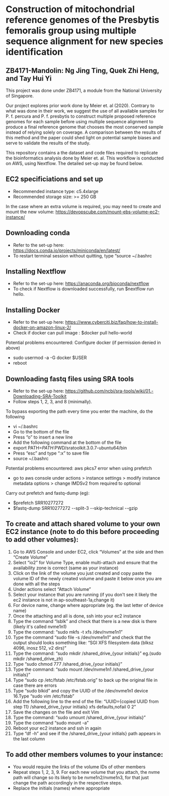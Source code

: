 # Construction of mitochondrial reference genomes of the Presbytis femoralis group using multiple sequence alignment for new species identification
## ZB4171-Mandolin: Ng Jing Ting, Quek Zhi Heng, and Tay Hui Yi

This project was done under ZB4171, a module from the National University of Singapore. 

Our project explores prior work done by Meier et. al (2020). Contrary to what was done in their work, we suggest the use of all available samples for P. f. percura and P. f. presbytis to construct multiple proposed reference genomes for each sample before using multiple sequence alignment to produce a final reference genome that chooses the most conserved sample instead of relying solely on coverage. A comparison between the results of this method and the paper could shed light on potential sample biases and serve to validate the results of the study.

This repository contains a the dataset and code files required to replicate the bioinformatics analysis done by Meier et. al. This workflow is conducted on AWS, using Nextflow. The detailed set-up may be found below. 

## EC2 specificiations and set up
- Recommended instance type: c5.4xlarge
- Recommended storage size: >= 250 GB
  
In the case where an extra volume is required, you may need to create and mount the new volume: https://devopscube.com/mount-ebs-volume-ec2-instance/

## Downloading conda
- Refer to the set-up here: https://docs.conda.io/projects/miniconda/en/latest/
- To restart terminal session without quitting, type “source ~/.bashrc

## Installing Nextflow
- Refer to the set-up here: https://anaconda.org/bioconda/nextflow
- To check if Nextflow is downloaded successfully, run $nextflow run hello.

## Installing Docker
- Refer to the set-up here: https://www.cyberciti.biz/faq/how-to-install-docker-on-amazon-linux-2/
- Check if docker can pull image : $docker pull hello-world
  
Potential problems encountered: Configure docker (if permission denied in above)
- sudo usermod -a -G docker $USER
- reboot

## Downloading fastq files using SRA tools
- Refer to the set-up here: https://github.com/ncbi/sra-tools/wiki/01.-Downloading-SRA-Toolkit
- Follow steps 1, 2, 3, and 8 (minimally).
  
To bypass exporting the path every time you enter the machine, do the following 
- vi ~/.bashrc
- Go to the bottom of the file 
- Press “o” to insert a new line
- Add the following command at the bottom of the file 
- export PATH=$PATH:$PWD/sratoolkit.3.0.7-ubuntu64/bin
- Press “esc” and type “:x” to save file
- source ~/.bashrc

Potential problems encountered: aws pkcs7 error when using prefetch
- go to aws console under actions > instance settings > modify instance metadata options > change IMDSv2 from required to optional

Carry out prefetch and fastq-dump (eg):
- $prefetch SRR10277272
- $fastq-dump SRR10277272 --split-3 --skip-technical --gzip

## To create and attach shared volume to your own EC2 instance (note to do this before proceeding to add other volumes):
1. Go to AWS Console and under EC2, click “Volumes” at the side and then “Create Volume”
2. Select “io2” for Volume Type, enable multi-attach and ensure that the availability zone is correct (same as your instance)
3. Click on the link of the volume you just created and copy paste the volume ID of the newly created volume and paste it below once you are done with all the steps
4. Under actions select “Attach Volume”
5. Select your instance that you are running (if you don't see it likely the ec2 instance is not in ap-southeast-1a,change it)
6. For device name, change where appropriate (eg. the last letter of device name) 
7. Once the attaching and all is done, ssh into your ec2 instance
8. Type the command “lsblk” and check that there is a new disk is there (likely it's called nvme1n1)
9. Type the command: “sudo mkfs -t xfs /dev/nvme1n1”
10. Type the command “sudo file -s /dev/nvme1n1” and check that the output should looks something like:  “SGI XFS filesystem data (blksz 4096, inosz 512, v2 dirs)”
11. Type the command: “sudo mkdir /shared_drive_{your initials}” eg.(sudo mkdir /shared_drive_zh)
12. Type “sudo chmod 777 /shared_drive_{your initials}”
13. Type the command: “sudo mount /dev/nvme1n1 /shared_drive_{your initials}”
14. Type “sudo cp /etc/fstab /etc/fstab.orig” to back up the original file in case there are errors
15. Type “sudo blkid” and copy the UUID of the /dev/nvme1n1 device 
16.Type “sudo vim /etc/fstab”
17. Add the following line to the end of the file: “UUID={copied UUID from step 11}  /shared_drive_{your initials}  xfs  defaults,nofail  0  2”
18. Save the changes on the file and exit Vim
19. Type the command: “sudo umount /shared_drive_{your initials}”
20. Type the command “sudo mount -a”
21. Reboot your ec2 instance and ssh in again
22. Type “df -h” and see if the /shared_drive_{your initials} path appears in the last column

## To add other members volumes to your instance:
- You would require the links of the volume IDs of other members
- Repeat steps 1, 2, 3, 9. For each new volume that you attach, the nvme path will change so its likely to be nvme1n2/nvme1n3, for that just change the path accordingly in the respective steps.
- Replace the initials (names) where appropriate

